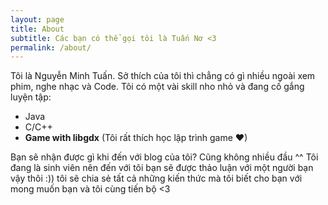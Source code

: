 ```yaml
---
layout: page
title: About
subtitle: Các bạn có thể gọi tôi là Tuấn Nơ <3
permalink: /about/
---
```


Tôi là Nguyễn Minh Tuấn. Sở thích của tôi thì chẳng có gì nhiều ngoài xem phim, nghe nhạc và Code.
Tôi có một vài skill nho nhỏ và đang cố gắng luyện tập:

- Java
- C/C++
- **Game with libgdx** (Tôi rất thích học lập trình game ❤)

Bạn sẽ nhận được gì khi đến với blog của tôi? Cũng không nhiều đầu ^^ Tôi đang là sinh viên nên đến với tôi bạn sẽ được thảo luận với một người bạn vậy thôi :)) tôi sẽ chia sẻ tất cả những kiến thức mà tôi biết cho bạn với mong muốn bạn và tôi cùng tiến bộ <3
